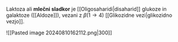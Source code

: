 Laktoza ali **mlečni sladkor** je [[Oligosaharidi|disaharid]] glukoze in galaktoze ([[Aldoze]]), vezani z $\beta(1 \rightarrow 4)$ [[Glikozidne vezi|glikozidno vezjo]].

![[Pasted image 20240810162112.png|300]]